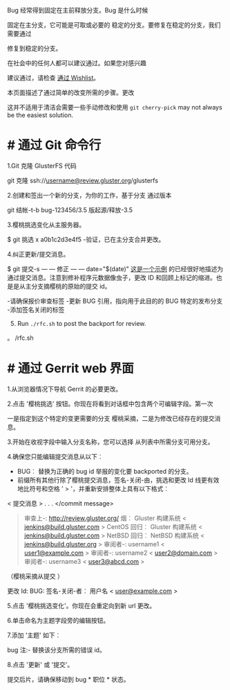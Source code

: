 Bug 经常得到固定在主前释放分支。Bug 是什么时候

固定在主分支，它可能是可取或必要的
稳定的分支。要修复在稳定的分支，我们需要通过

修复到稳定的分支。

在社会中的任何人都可以建议通过。如果您对感兴趣

建议通过，请检查 [通过
Wishlist](./Backport-Wishlist.md)。

本页面描述了通过简单的改变所需的步骤。更改

这并不适用于清洁会需要一些手动修改和使用
`git cherry-pick` may not always be the easiest solution.

# # 通过 Git 命令行
1.Git 克隆 GlusterFS 代码

git 克隆 ssh://username@review.gluster.org/glusterfs

2.创建和签出一个新的分支，为你的工作，基于分支
通过版本

git 结帐-t-b bug-123456/3.5 版起源/释放-3.5

3.樱桃挑选变化从主服务器。

$ git 挑选 x a0b1c2d3e4f5
-验证，已在主分支合并更改。

4.纠正更新/提交消息。

$ git 提交-s — — 修正 — — date="$(date)"
[这是一个示例](https://github.com/gluster/glusterfs/commit/40407afb529f6e5fa2f79e9778c2f527122d75eb) 的已经很好地描述为通过提交消息。注意到修补程序元数据像虫子，更改 ID 和回顾上标记的缩进。也是是从主分支摘樱桃的原始的提交 id。

-请确保报价审查标签
-更新 BUG 引用，指向用于此目的的 BUG
特定的发布分支
-添加签名关闭的标签

5.  Run `./rfc.sh` to post the backport for review.

。 /rfc.sh

# # 通过 Gerrit web 界面
1.从浏览器情况下导航 Gerrit 的必要更改。

2.点击 '樱桃挑选' 按钮。你现在将看到对话框中包含两个可编辑字段。第一次

一是指定到这个特定的变更需要的分支
樱桃采摘，二是为修改已经存在的提交消息。

3.开始在收视字段中输入分支名称，您可以选择
从列表中所需分支可用分支。

4.确保您只能编辑提交消息从以下︰

* BUG︰ 替换为正确的 bug id 举报的变化要 backported 的分支。
* 前缀所有其他行除了樱桃提交消息，签名-关闭-由，挑选和更改 Id 线更有效地比符号和空格 ' > '，并重新安排整体上具有以下格式︰

< 提交消息 >
. . .
</commit message>

> 审查上-: http://review.gluster.org/ <change-number>
> 烟︰ Gluster 构建系统 < jenkins@build.gluster.com >
> CentOS 回归︰ Gluster 构建系统 < jenkins@build.gluster.com >
> NetBSD 回归︰ NetBSD 构建系统 < jenkins@build.gluster.org >
> 审阅者-: username1 < user1@example.com >
> 审阅者-: username2 < user2@domain.com >
> 审阅者-: username3 < user3@abcd.com >

（樱桃采摘从提交 <hash-key>）

更改 Id: <change-id>
BUG: <bug-id>
签名-关闭-者︰ 用户名 < user@example.com >

5.点击 '樱桃挑选变化'。你现在会重定向到新 url 更改。


6.单击命名为主题字段旁的编辑按钮。

7.添加 '主题' 如下︰

bug <bug-id>
注:-<bug-id> 替换该分支所需的错误 id。

8.点击 '更新' 或 '提交'。

提交后片，请确保移动到 bug * 职位 *
状态。
